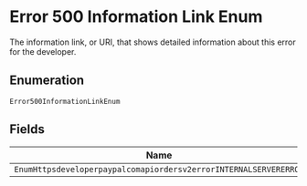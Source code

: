 
# Error 500 Information Link Enum

The information link, or URI, that shows detailed information about this error for the developer.

## Enumeration

`Error500InformationLinkEnum`

## Fields

| Name |
|  --- |
| `EnumHttpsdeveloperpaypalcomapiordersv2errorINTERNALSERVERERROR` |

